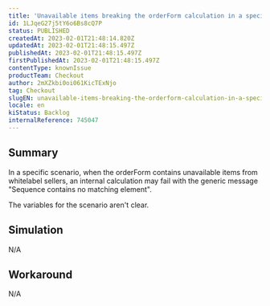 ```yaml
---
title: 'Unavailable items breaking the orderForm calculation in a specific scenario while using whitelabel sellers'
id: 1LJqeG27j5tY6o6Bs8cQ7P
status: PUBLISHED
createdAt: 2023-02-01T21:48:14.820Z
updatedAt: 2023-02-01T21:48:15.497Z
publishedAt: 2023-02-01T21:48:15.497Z
firstPublishedAt: 2023-02-01T21:48:15.497Z
contentType: knownIssue
productTeam: Checkout
author: 2mXZkbi0oi061KicTExNjo
tag: Checkout
slugEN: unavailable-items-breaking-the-orderform-calculation-in-a-specific-scenario-while-using-whitelabel-sellers
locale: en
kiStatus: Backlog
internalReference: 745047
---
```


## Summary



In a specific scenario, when the orderForm contains unavailable items from whitelabel sellers, an internal calculation may fail with the generic message "Sequence contains no matching element".

The variables for the scenario aren't clear.


##

## Simulation


N/A


##

## Workaround


N/A




